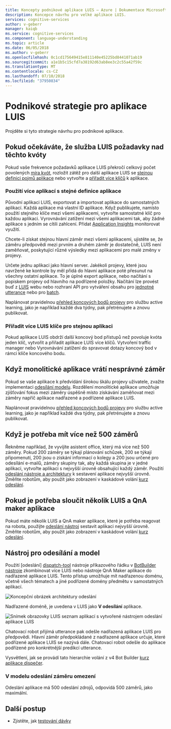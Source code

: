 ```yaml
---
title: Koncepty podnikové aplikace LUIS – Azure | Dokumentace Microsoftu
description: Koncepce návrhu pro velké aplikace LUIS.
services: cognitive-services
author: v-geberr
manager: kaiqb
ms.service: cognitive-services
ms.component: language-understanding
ms.topic: article
ms.date: 06/05/2018
ms.author: v-geberr
ms.openlocfilehash: 0c1cd175649415e811140e45225bd8441071ab19
ms.sourcegitcommit: a1e1b5c15cfd7a38192d63ab8ee3c2c55a42f59c
ms.translationtype: MT
ms.contentlocale: cs-CZ
ms.lasthandoff: 07/10/2018
ms.locfileid: "37950834"
---
```

# <a name="enterprise-strategies-for-a-luis-app"></a>Podnikové strategie pro aplikace LUIS
Projděte si tyto strategie návrhu pro podnikové aplikace.

## <a name="when-you-expect-luis-requests-beyond-the-quota"></a>Pokud očekáváte, že služba LUIS požadavky nad těchto kvóty
Pokud vaše frekvence požadavků aplikace LUIS překročí celkový počet povolených [míra kvót](https://azure.microsoft.com/pricing/details/cognitive-services/language-understanding-intelligent-services/), rozložit zátěž pro další aplikace LUIS se [stejnou definici pojmů aplikace](#use-multiple-apps-with-same-app-definition) nebo vytvořte a [přiřadit více klíčů](#assign-multiple-luis-keys-to-same-app) k aplikace. 

### <a name="use-multiple-apps-with-same-app-definition"></a>Použití více aplikací s stejné definice aplikace
Původní aplikaci LUIS, exportovat a importovat aplikace do samostatných aplikací. Každá aplikace má vlastní ID aplikace. Když publikujete, namísto použití stejného klíče mezi všemi aplikacemi, vytvořte samostatné klíč pro každou aplikaci. Vyrovnávání zatížení mezi všemi aplikacemi tak, aby žádné aplikace s jedním se cítili zahlcení. Přidat [Application Insights](luis-tutorial-bot-csharp-appinsights.md) monitorovat využití. 

Chcete-li získat stejnou hlavní záměr mezi všemi aplikacemi, ujistěte se, že záměru předpovědi mezi prvním a druhém záměr je dostatečně, LUIS není zaměňovat, poskytující různé výsledky mezi aplikacemi pro malé změny v projevy. 

Určete jednu aplikaci jako hlavní server. Jakékoli projevy, které jsou navržené ke kontrole by měl přidá do hlavní aplikace poté přesunut na všechny ostatní aplikace. To je úplné export aplikace, nebo načítání s popiskem projevy od hlavního na podřízené položky. Načítání lze provést buď z [LUIS](luis-reference-regions.md) webu nebo rozhraní API pro vytváření obsahu pro [jednotné utterance](https://westus.dev.cognitive.microsoft.com/docs/services/5890b47c39e2bb17b84a55ff/operations/5890b47c39e2bb052c5b9c08) nebo pro [batch](https://westus.dev.cognitive.microsoft.com/docs/services/5890b47c39e2bb17b84a55ff/operations/5890b47c39e2bb052c5b9c09). 

Naplánovat pravidelnou [přehled koncových bodů projevy](luis-how-to-review-endoint-utt.md) pro službu active learning, jako je například každé dva týdny, pak přetrénujete a znovu publikovat. 

### <a name="assign-multiple-luis-keys-to-same-app"></a>Přiřadit více LUIS klíče pro stejnou aplikaci
Pokud aplikace LUIS obdrží další koncový bod přístupů než povoluje kvóta jeden klíč, vytvořit a přiřadit aplikace LUIS více klíčů. Vytvoření traffic manager nebo Vyrovnávání zatížení do spravovat dotazy koncový bod v rámci klíče koncového bodu. 

## <a name="when-your-monolithic-app-returns-wrong-intent"></a>Když monolitické aplikace vrátí nesprávné záměr
Pokud se vaše aplikace k předvídání širokou škálu projevy uživatele, zvažte implementaci [odesílání modelu](#dispatch-tool-and-model). Rozdělení monolitické aplikace umožňuje zjišťování fokus mezi záměry úspěšně místo získávání zaměňovat mezi záměry napříč aplikace nadřazené a podřízené aplikace LUIS. 

Naplánovat pravidelnou [přehled koncových bodů projevy](luis-how-to-review-endoint-utt.md) pro službu active learning, jako je například každé dva týdny, pak přetrénujete a znovu publikovat. 

## <a name="when-you-need-to-have-more-than-500-intents"></a>Když je potřeba mít více než 500 záměrů
Řekněme například, že vyvíjíte asistent office, který má více než 500 záměry. Pokud 200 záměry se týkají plánování schůzek, 200 se týkají připomenutí, 200 jsou o získání informací o kolegy a 200 jsou určené pro odesílání e-mailů, záměry skupiny tak, aby každá skupina je v jedné aplikaci, vytvořte aplikaci s nejvyšší úrovně obsahující každý záměr. Použití [odeslání nástroje a architektury](#dispatch-tool-and-model) k sestavení aplikace nejvyšší úrovně. Změňte robotům, aby použít jako zobrazení v kaskádové volání [kurz odeslání][dispatcher-application-tutorial]. 

## <a name="when-you-need-to-combine-several-luis-and-qna-maker-apps"></a>Pokud je potřeba sloučit několik LUIS a QnA maker aplikace
Pokud máte několik LUIS a QnA maker aplikace, které je potřeba reagovat na robota, použijte [odeslání nástroj](#dispatch-tool-and-model) sestavit aplikaci nejvyšší úrovně. Změňte robotům, aby použít jako zobrazení v kaskádové volání [kurz odeslání][dispatcher-application-tutorial]. 

## <a name="dispatch-tool-and-model"></a>Nástroj pro odesílání a model
Použití [odeslání] [ dispatch-tool] nástroje příkazového řádku v [BotBuilder nástroje](https://github.com/Microsoft/botbuilder-tools) zkombinovat více LUIS nebo nástroje QnA Maker aplikace do nadřazené aplikace LUIS. Tento přístup umožňuje mít nadřazenou doménu, včetně všech tématech a jiné podřízené domény předmětu v samostatných aplikací. 

![Koncepční obrázek architektury odeslání](./media/luis-concept-enterprise/dispatch-architecture.png)

Nadřazené doméně, je uvedena v LUIS jako **V odesílání** aplikace. 

![Snímek obrazovky LUIS seznam aplikací s vytvořené nástrojem odeslání aplikace LUIS](./media/luis-concept-enterprise/dispatch.png)

Chatovací robot přijímá utterance pak odešle nadřazená aplikace LUIS pro předpovědi. Hlavní záměr předpokládané z nadřazené aplikace určuje, které podřízené aplikace LUIS se nazývá dále. Chatovací robot odešle do aplikace podřízené pro konkrétnější predikcí utterance.

Vysvětlení, jak se provádí tato hierarchie volání z v4 Bot Builder [kurz aplikace dispečer][dispatcher-application-tutorial].  

### <a name="intent-limits-in-dispatch-model"></a>V modelu odeslání záměru omezení
Odeslání aplikace má 500 odeslání zdrojů, odpovídá 500 záměrů, jako maximální. 

## <a name="next-steps"></a>Další postup

* Zjistěte, jak [testování dávky](luis-how-to-batch-test.md)

[dispatcher-application-tutorial]: https://aka.ms/bot-dispatch
[dispatch-tool]: https://github.com/Microsoft/botbuilder-tools/tree/master/Dispatch